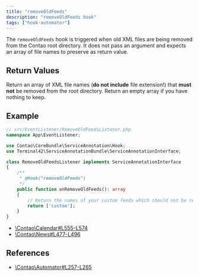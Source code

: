 ```yaml
---
title: "removeOldFeeds"
description: "removeOldFeeds hook"
tags: ["hook-automator"]
---
```



The `removeOldFeeds` hook is triggered when old XML files are being removed from
the Contao root directory. It does not pass an argument and expects an array of
file names to preserve as return value.


## Return Values

Return an array of XML file names (**do not include** file extension!) that
**must not** be removed from the root directory. Return an empty array if you have
nothing to keep.


## Example

```php
// src/EventListener/RemoveOldFeedsListener.php
namespace App\EventListener;

use Contao\CoreBundle\ServiceAnnotation\Hook;
use Terminal42\ServiceAnnotationBundle\ServiceAnnotationInterface;

class RemoveOldFeedsListener implements ServiceAnnotationInterface
{
    /**
     * @Hook("removeOldFeeds")
     */
    public function onRemoveOldFeeds(): array
    {
        // Return the names of your custom feeds which should not be removed
        return ['custom'];
    }
}
```

* [\Contao\Calendar#L555-L574](https://github.com/contao/contao/blob/4.7.6/calendar-bundle/src/Resources/contao/classes/Calendar.php#L555-L574)
* [\Contao\News#L477-L496](https://github.com/contao/contao/blob/4.7.6/news-bundle/src/Resources/contao/classes/News.php#L477-L496)


## References

* [\Contao\Automator#L257-L265](https://github.com/contao/contao/blob/4.7.6/core-bundle/src/Resources/contao/library/Contao/Automator.php#L257-L265)
